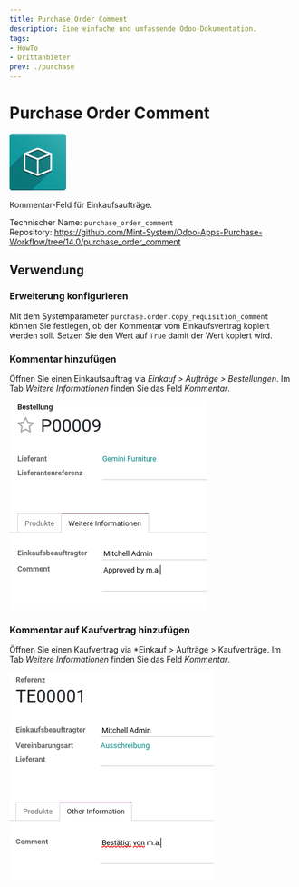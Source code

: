 ```yaml
---
title: Purchase Order Comment
description: Eine einfache und umfassende Odoo-Dokumentation.
tags:
- HowTo
- Drittanbieter
prev: ./purchase
---
```

# Purchase Order Comment
![icon_oms_box](attachments/icon_oms_box.png)

Kommentar-Feld für Einkaufsaufträge.

Technischer Name: `purchase_order_comment`\
Repository: <https://github.com/Mint-System/Odoo-Apps-Purchase-Workflow/tree/14.0/purchase_order_comment>

## Verwendung

### Erweiterung konfigurieren

Mit dem Systemparameter `purchase.order.copy_requisition_comment` können Sie festlegen, ob der Kommentar vom Einkaufsvertrag kopiert werden soll. Setzen Sie den Wert auf `True` damit der Wert kopiert wird.

### Kommentar hinzufügen

Öffnen Sie einen Einkaufsauftrag via *Einkauf > Aufträge > Bestellungen*. Im Tab *Weitere Informationen* finden Sie das Feld *Kommentar*.

![](attachments/Purchase%20Order%20Comment.png)

### Kommentar auf Kaufvertrag hinzufügen

Öffnen Sie einen Kaufvertrag via *Einkauf > Aufträge > Kaufverträge. Im Tab *Weitere Informationen* finden Sie das Feld *Kommentar*.

![](attachments/Purchase%20Order%20Comment%20Kaufvertrag.png)



